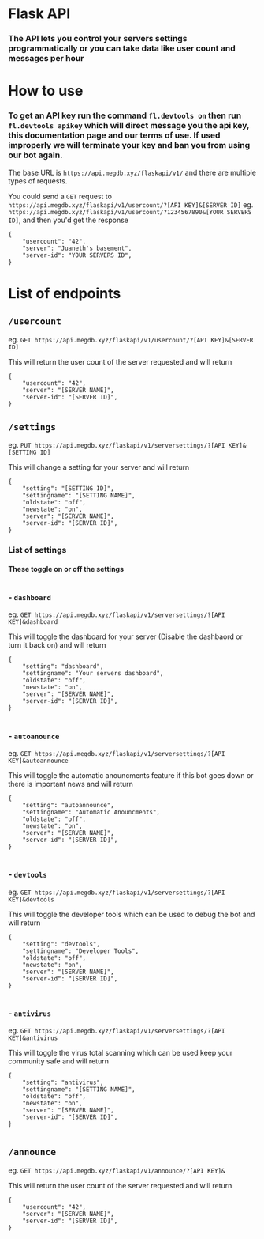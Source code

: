 # Flask API
### The API lets you control your servers settings programmatically or you can take data like user count and messages per hour

# How to use
### To get an API key run the command `fl.devtools on` then run `fl.devtools apikey` which will direct message you the api key, this documentation page and our terms of use. If used improperly we will terminate your key and ban you from using our bot again.

The base URL is `https://api.megdb.xyz/flaskapi/v1/` and there are multiple types of requests.

You could send a `GET` request to `https://api.megdb.xyz/flaskapi/v1/usercount/?[API KEY]&[SERVER ID]` eg. `https://api.megdb.xyz/flaskapi/v1/usercount/?1234567890&[YOUR SERVERS ID]`, and then you'd get the response 
```
{
    "usercount": "42",
    "server": "Juaneth's basement",
    "server-id": "YOUR SERVERS ID",
}
```

# List of endpoints

## `/usercount`
eg. `GET https://api.megdb.xyz/flaskapi/v1/usercount/?[API KEY]&[SERVER ID]`

This will return the user count of the server requested and will return
```
{
    "usercount": "42",
    "server": "[SERVER NAME]",
    "server-id": "[SERVER ID]",
}
```

## `/settings`
eg. `PUT https://api.megdb.xyz/flaskapi/v1/serversettings/?[API KEY]&[SETTING ID]`

This will change a setting for your server and will return
```
{
    "setting": "[SETTING ID]",
    "settingname": "[SETTING NAME]",
    "oldstate": "off",
    "newstate": "on",
    "server": "[SERVER NAME]",
    "server-id": "[SERVER ID]",
}
```

### List of settings
#### These toggle on or off the settings
# 
### - `dashboard`
eg. `GET https://api.megdb.xyz/flaskapi/v1/serversettings/?[API KEY]&dashboard`

This will toggle the dashboard for your server (Disable the dashbaord or turn it back on) and will return
```
{
    "setting": "dashboard",
    "settingname": "Your servers dashboard",
    "oldstate": "off",
    "newstate": "on",
    "server": "[SERVER NAME]",
    "server-id": "[SERVER ID]",
}
```
# 
### - `autoanounce`
eg. `GET https://api.megdb.xyz/flaskapi/v1/serversettings/?[API KEY]&autoannounce`

This will toggle the automatic anouncments feature if this bot goes down or there is important news and will return
```
{
    "setting": "autoannounce",
    "settingname": "Automatic Anouncments",
    "oldstate": "off",
    "newstate": "on",
    "server": "[SERVER NAME]",
    "server-id": "[SERVER ID]",
}
```
# 
### - `devtools`
eg. `GET https://api.megdb.xyz/flaskapi/v1/serversettings/?[API KEY]&devtools`

This will toggle the developer tools which can be used to debug the bot and will return
```
{
    "setting": "devtools",
    "settingname": "Developer Tools",
    "oldstate": "off",
    "newstate": "on",
    "server": "[SERVER NAME]",
    "server-id": "[SERVER ID]",
}
```
# 
### - `antivirus`
eg. `GET https://api.megdb.xyz/flaskapi/v1/serversettings/?[API KEY]&antivirus`

This will toggle the virus total scanning which can be used keep your community safe and will return
```
{
    "setting": "antivirus",
    "settingname": "[SETTING NAME]",
    "oldstate": "off",
    "newstate": "on",
    "server": "[SERVER NAME]",
    "server-id": "[SERVER ID]",
}
```
#

## `/announce`
eg. `GET https://api.megdb.xyz/flaskapi/v1/announce/?[API KEY]&`

This will return the user count of the server requested and will return
```
{
    "usercount": "42",
    "server": "[SERVER NAME]",
    "server-id": "[SERVER ID]",
}
```
